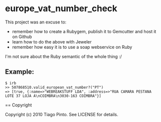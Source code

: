 # europe_vat_number_check

This project was an excuse to:

+   remember how to create a Rubygem, publish it to Gemcutter and host it on Github
+   learn how to do the above with Jeweler
+   remember how easy it is to use a soap webservice on Ruby

I'm not sure about the Ruby semantic of the whole thing :/

## Example:

    $ irb
    >> 507868510.valid_european_vat_number?("PT")
    => [true, {:name=>"WEBREAKSTUFF LDA", :address=>"RUA CAMARA PESTANA LOTE 37 LOJA A\nCOIMBRA\n3030-163 COIMBRA"}]

== Copyright

Copyright (c) 2010 Tiago Pinto. See LICENSE for details.
